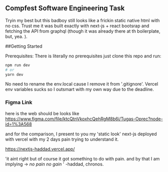 ## Compfest Software Engineering Task

Tryin my best but this badboy still looks like a frickin static native html with no css.  Trust me it was built exactly with next-js + react bootsrap and fetching the API from graphql (though it was already there at th boilerplate, but, yea. ).


##Getting Started

Prerequisites:
There is literally no prerequisites just clone this repo and run: 
```bash
npm run dev
# or
yarn dev
```
No need to rename the env.local cause I remove it from '.gitignore'. Vercel env variables sucks so I outsmart with my own way due to the deadline.





### Figma Link
here is the web should be looks like 
https://www.figma.com/file/ktcQtnVkoxhcQehRgM8b6i/Tugas-Oprec?node-id=1%3A568



and for the comparison, I present to you my 'static look' next-js deployed with vercel with my 2 days pain trying to understand it.

https://nextjs-haddad.vercel.app/



'it aint right but of course it got something to do with pain. and by that I am implying -> _no pain no gain_ '
-haddad, chronos.
